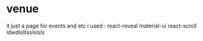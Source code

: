 # venue
it just a page for events and etc 
i used : react-reveal material-ui react-scroll
ldwdlslllsslslsls
